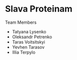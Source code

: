 # Slava Proteinam

Team Members


- Tatyana Lysenko
- Oleksandr Petrenko
- Taras Voitsitskyi
- Yevhen Tarasov
- Illia Terpylo

